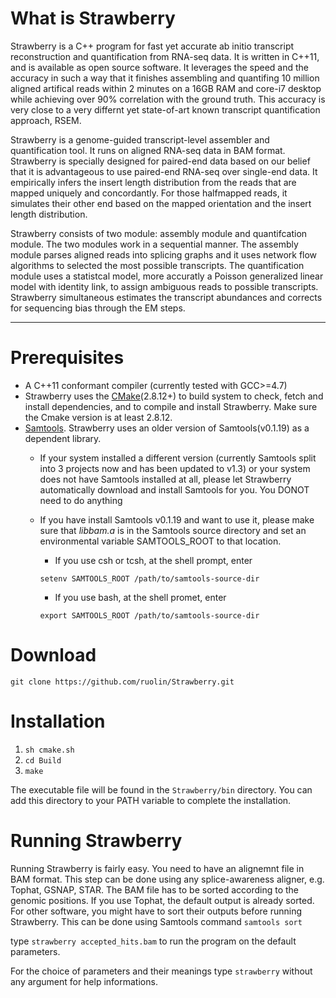 What is Strawberry
==================
Strawberry is a C++ program for fast yet accurate ab initio transcript reconstruction and quantification from RNA-seq data. It is written in C++11, and is available as open source software. It leverages the speed and the accuracy in such a way that it finishes assembling and quantifing 10 million aligned artifical reads within 2 minutes on a 16GB RAM and core-i7 desktop while achieving over 90% correlation with the ground truth. This accuracy is very close to a very differnt yet state-of-art known transcript quantification approach, RSEM. 

Strawberry is a genome-guided transcript-level assembler and quantification tool. It runs on aligned RNA-seq data in BAM format. Strawberry is specially designed for paired-end data based on our belief that it is advantageous to use paired-end RNA-seq over single-end data. It empirically infers the insert length distribution from the reads that are mapped uniquely and concordantly. For those halfmapped reads, it simulates their other end based on the mapped orientation and the insert length distribution. 

Strawberry consists of two module: assembly module and quantifcation module. The two modules work in a sequential manner. The assembly module parses aligned reads into splicing graphs and it uses network flow algorithms to selected the most possible transcripts. The quantification module uses a statistcal model, more accuratly a Poisson generalized linear model with identity link, to assign ambiguous reads to possible transcripts. Strawberry simultaneous estimates the transcript abundances and corrects for sequencing bias through the EM steps. 
<hr />

Prerequisites
===================
* A C++11 conformant compiler (currently tested with GCC>=4.7)
* Strawberry uses the [CMake](https://cmake.org/)(2.8.12+) to build system to check, fetch and install dependencies, and to compile and install Strawberry. Make sure the Cmake version is at least 2.8.12. 
* [Samtools](http://samtools.sourceforge.net/). Strawberry uses an older version of Samtools(v0.1.19) as a dependent library.   
  * If your system installed a different version (currently Samtools split into 3 projects now and has been updated to v1.3) or your system does not have Samtools installed at all, please let Strawberry automatically download and install Samtools for you. You DONOT need to do anything
  * If you have install Samtools v0.1.19 and want to use it, please make sure that *libbam.a* is in the Samtools source directory and set an environmental variable SAMTOOLS_ROOT to that location. 
    
    * If you use csh or tcsh, at the shell prompt, enter 
      
     `setenv SAMTOOLS_ROOT /path/to/samtools-source-dir`
    * If you use bash, at the shell promet, enter 
    
     `export SAMTOOLS_ROOT /path/to/samtools-source-dir`

Download
========

`git clone https://github.com/ruolin/Strawberry.git`

Installation
============
1. `sh cmake.sh`
2. `cd Build`
3. `make`

The executable file will be found in the `Strawberry/bin` directory. 
You can add this directory to your PATH variable to complete the installation. 

Running Strawberry
==================

Running Strawberry is fairly easy. You need to have an alignemnt file in BAM format. This step can be done using any splice-awareness aligner, e.g. Tophat, GSNAP, STAR. The BAM file has to be sorted according to the genomic positions. If you use Tophat, the default output is already sorted. For other software, you might have to sort their outputs before running Strawberry. This can be done using Samtools command `samtools sort`

type  `strawberry accepted_hits.bam` to run the program on the default parameters. 

For the choice of parameters and their meanings type `strawberry` without any argument for help informations. 







